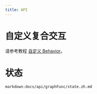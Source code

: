 ```yaml
---
title: API
---
```


# 自定义复合交互

请参考教程 [自定义 Behavior](/zh/docs/manual/middle/states/custom-behavior)。

# 状态

`markdown:docs/api/graphFunc/state.zh.md`
